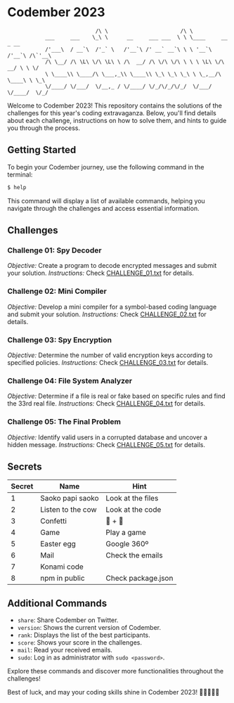 # Codember 2023

```
							/\ \                       /\ \
			___     ___    \_\ \      __     ___ ___  \ \ \____     __    _ __
			/'___\  / __`\  /'_` \   /'__`\ /' __` __`\ \ \ '__`\  /'__`\ /\`'__\
			/\ \__/ /\ \L\ \/\ \L\ \ /\  __/ /\ \/\ \/\ \ \ \ \L\ \/\  __/ \ \ \/
			\ \____\\ \____/\ \___,_\\ \____\\ \_\ \_\ \_\ \ \_,__/\ \____\ \ \_\
			\/____/ \/___/  \/__,_ / \/____/ \/_/\/_/\/_/  \/___/  \/____/  \/_/
```

Welcome to Codember 2023! This repository contains the solutions of the challenges for this year's coding extravaganza. Below, you'll find details about each challenge, instructions on how to solve them, and hints to guide you through the process.

## Getting Started

To begin your Codember journey, use the following command in the terminal:

```bash
$ help
```

This command will display a list of available commands, helping you navigate through the challenges and access essential information.

## Challenges

### Challenge 01: Spy Decoder
*Objective:* Create a program to decode encrypted messages and submit your solution.
*Instructions:* Check [CHALLENGE_01.txt](https://codember.dev/data/message_01.txt) for details.

### Challenge 02: Mini Compiler
*Objective:* Develop a mini compiler for a symbol-based coding language and submit your solution.
*Instructions:* Check [CHALLENGE_02.txt](https://codember.dev/data/message_02.txt) for details.

### Challenge 03: Spy Encryption
*Objective:* Determine the number of valid encryption keys according to specified policies.
*Instructions:* Check [CHALLENGE_03.txt](https://codember.dev/data/encryption_policies.txt) for details.

### Challenge 04: File System Analyzer
*Objective:* Determine if a file is real or fake based on specific rules and find the 33rd real file.
*Instructions:* Check [CHALLENGE_04.txt](https://codember.dev/data/files_quarantine.txt) for details.

### Challenge 05: The Final Problem
*Objective:* Identify valid users in a corrupted database and uncover a hidden message.
*Instructions:* Check [CHALLENGE_05.txt](https://codember.dev/data/database_attacked.txt) for details.

## Secrets 

| Secret | Name              | Hint               |
| ------ | ----------------- | ------------------ |
| 1      | Saoko papi saoko  | Look at the files  |
| 2      | Listen to the cow | Look at the code   |
| 3      | Confetti          | :tada: + :tada:    |
| 4      | Game              | Play a game        |
| 5      | Easter egg        | Google 360º        |
| 6      | Mail              | Check the emails   |
| 7      | Konami code       |                    |
| 8      | npm in public     | Check package.json |


## Additional Commands

- `share`: Share Codember on Twitter.
- `version`: Shows the current version of Codember.
- `rank`: Displays the list of the best participants.
- `score`: Shows your score in the challenges.
- `mail`: Read your received emails.
- `sudo`: Log in as administrator with `sudo <password>`.

Explore these commands and discover more functionalities throughout the challenges!

Best of luck, and may your coding skills shine in Codember 2023! 🚀👩‍💻👨‍💻
